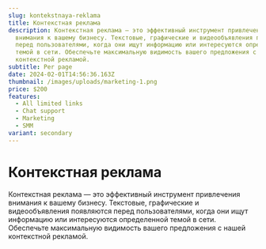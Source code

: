 ```yaml
---
slug: kontekstnaya-reklama
title: Контекстная реклама
description: Контекстная реклама — это эффективный инструмент привлечения
  внимания к вашему бизнесу. Текстовые, графические и видеообъявления появляются
  перед пользователями, когда они ищут информацию или интересуются определенной
  темой в сети. Обеспечьте максимальную видимость вашего предложения с нашей
  контекстной рекламой.
subtitle: Per page
date: 2024-02-01T14:56:36.163Z
thumbnail: /images/uploads/marketing-1.png
price: $200
features:
  - All limited links
  - Chat support
  - Marketing
  - SMM
variant: secondary
---
```

# Контекстная реклама

Контекстная реклама — это эффективный инструмент привлечения внимания к вашему бизнесу. Текстовые, графические и видеообъявления появляются перед пользователями, когда они ищут информацию или интересуются определенной темой в сети. Обеспечьте максимальную видимость вашего предложения с нашей контекстной рекламой.
